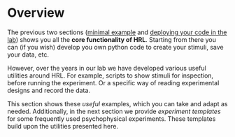 # Overview

The previous two sections ([minimal example](../getting-started/minimal-usage-example) 
 and [deploying your code in the lab](../getting-started/deploying-in-lab))
shows you all the **core functionality of HRL**. 
Starting from there you can (if you wish) develop you own python code to create 
your stimuli, save your data, etc.

However, over the years in our lab we have developed various useful utilities
around HRL. For example, scripts to show stimuli for inspection, before 
running the experiment. Or a specific way of reading experimental designs
and record the data.

This section shows these *useful* examples, which you can take and 
adapt as needed.
Additionally, in the next section we provide *experiment templates*
for some frequently used psychophysical experiments. 
These templates build upon the utilities presented here.
